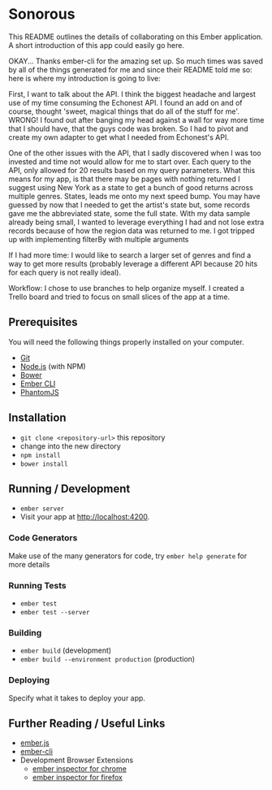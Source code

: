 # Sonorous

This README outlines the details of collaborating on this Ember application.
A short introduction of this app could easily go here.

OKAY... Thanks ember-cli for the amazing set up. So much times was saved by all of the things generated for me and since their README told me so: here is where my introduction is going to live:

First, I want to talk about the API. I think the biggest headache and largest use of my time consuming the Echonest API. I found an add on and of course, thought 'sweet, magical things that do all of the stuff for me'. WRONG! I found out after banging my head against a wall for way more time that I should have, that the guys code was broken. So I had to pivot and create my own adapter to get what I needed from Echonest's API.

One of the other issues with the API, that I sadly discovered when I was too invested and time not would allow for me to start over. Each query to the API, only allowed for 20 results based on my query parameters. What this means for my app, is that there may be pages with nothing returned I suggest using New York as a state to get a bunch of good returns across multiple genres. States, leads me onto my next speed bump. You may have guessed by now that I needed to get the artist's state but, some records gave me the abbreviated state, some the full state. With my data sample already being small, I wanted to leverage everything I had and not lose extra records because of how the region data was returned to me. I got tripped up with implementing filterBy with multiple arguments

If I had more time: I would like to search a larger set of genres and find a way to get more results (probably leverage a different API because 20 hits for each query is not really ideal).

Workflow: I chose to use branches to help organize myself. I created a Trello board and tried to focus on small slices of the app at a time.

## Prerequisites

You will need the following things properly installed on your computer.

* [Git](http://git-scm.com/)
* [Node.js](http://nodejs.org/) (with NPM)
* [Bower](http://bower.io/)
* [Ember CLI](http://www.ember-cli.com/)
* [PhantomJS](http://phantomjs.org/)

## Installation

* `git clone <repository-url>` this repository
* change into the new directory
* `npm install`
* `bower install`

## Running / Development

* `ember server`
* Visit your app at [http://localhost:4200](http://localhost:4200).

### Code Generators

Make use of the many generators for code, try `ember help generate` for more details

### Running Tests

* `ember test`
* `ember test --server`

### Building

* `ember build` (development)
* `ember build --environment production` (production)

### Deploying

Specify what it takes to deploy your app.

## Further Reading / Useful Links

* [ember.js](http://emberjs.com/)
* [ember-cli](http://www.ember-cli.com/)
* Development Browser Extensions
  * [ember inspector for chrome](https://chrome.google.com/webstore/detail/ember-inspector/bmdblncegkenkacieihfhpjfppoconhi)
  * [ember inspector for firefox](https://addons.mozilla.org/en-US/firefox/addon/ember-inspector/)

